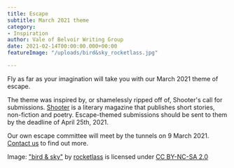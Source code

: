```yaml
---
title: Escape
subtitle: March 2021 theme
category:
- Inspiration
author: Vale of Belvoir Writing Group
date: 2021-02-14T00:00:00.000+00:00
featureImage: "/uploads/bird&sky_rocketlass.jpg"

---
```

Fly as far as your imagination will take you with our March 2021 theme of escape.

The theme was inspired by, or shamelessly ripped off of, Shooter's call for submissions. [Shooter](https://shooterlitmag.com/submissions/) is a literary magazine that publishes short stories, non-fiction and poetry. Escape-themed submissions should be sent to them by the deadline of April 25th, 2021.

Our own escape committee will meet by the tunnels on 9 March 2021. [Contact us](https://belvoirwriting.co.uk/contact) to find out more.

Image: ["bird & sky"](https://www.flickr.com/photos/54688197@N00/6506016895) by [rocketlass](https://www.flickr.com/photos/54688197@N00) is licensed under [CC BY-NC-SA 2.0](https://creativecommons.org/licenses/by-nc-sa/2.0/?ref=ccsearch&atype=rich)